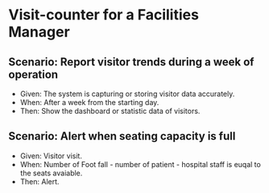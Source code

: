 # Visit-counter for a Facilities Manager

## Scenario: Report visitor trends during a week of operation

- Given: The system is capturing or storing visitor data accurately.
- When: After a week from the starting day.
- Then: Show the dashboard or statistic data of visitors.

## Scenario: Alert when seating capacity is full

- Given: Visitor visit.
- When: Number of Foot fall - number of patient - hospital staff
        is euqal to the seats avaiable.
- Then: Alert.
